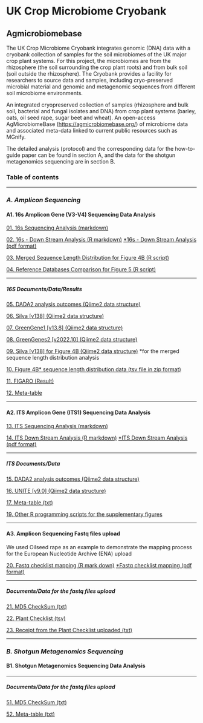 # UK Crop Microbiome Cryobank
## Agmicrobiomebase

The UK Crop Microbiome Cryobank integrates genomic (DNA) data with a cryobank collection of samples for the soil microbiomes of the UK major crop plant systems. For this project, the microbiomes are from the rhizosphere (the soil surrounding the crop plant roots) and from bulk soil (soil outside the rhizosphere). The Cryobank provides a facility for researchers to source data and samples, including cryo-preserved microbial material and genomic and metagenomic sequences from different soil microbiome environments.

An integrated cryopreserved collection of samples (rhizosphere and bulk soil, bacterial and fungal isolates and DNA) from crop plant systems (barley, oats, oil seed rape, sugar beet and wheat). An open-access AgMicrobiomeBase (https://agmicrobiomebase.org/) of microbiome data and associated meta-data linked to current public resources such as MGnify.

The detailed analysis (protocol) and the corresponding data for the how-to-guide paper can be found in section A,  and the data for the shotgun metagenomics sequencing are in section B.

### **Table of contents**
--------------------------------
### *A. Amplicon Sequencing*
#### A1. 16s Amplicon Gene (V3-V4) Sequencing Data Analysis

[01. 16s Sequencing Analysis (markdown)](https://github.com/paytonyau/agmicrobiomebase/tree/main/Amplicon/16s/16s_sequence_process.md)

[02. 16s - Down Stream Analysis (R markdown)](https://github.com/paytonyau/agmicrobiomebase/tree/main/Amplicon/16s/16s_Rmarkdown.Rmd)
[*16s - Down Stream Analysis (pdf format)](https://github.com/paytonyau/agmicrobiomebase/tree/main/Amplicon/16s/16s_Rmarkdown.pdf)

[03. Merged Sequence Length Distribution for Figure 4B (R script)](https://github.com/paytonyau/agmicrobiomebase/tree/main/Amplicon/R-scripts-figures/Fig_4B_merged_length_distribution.R) 

[04. Reference Databases Comparison for Figure 5 (R script)](https://github.com/paytonyau/agmicrobiomebase/tree/main/Amplicon/R-scripts-figures/Fig_5_ref_databases_comparison.R) 

------------------------------------
##### 16S Documents/Data/Results
[05. DADA2 analysis outcomes (Qiime2 data structure)](https://github.com/paytonyau/agmicrobiomebase/tree/main/Amplicon/16s/%5BQiime2%5DDADA2_outcomes)

[06. Silva [v138] (Qiime2 data structure)](https://github.com/paytonyau/agmicrobiomebase/tree/main/Amplicon/16s/%5BQiime2%5DSilva_138)

[07. GreenGene1 [v13.8] (Qiime2 data structure)](https://github.com/paytonyau/agmicrobiomebase/tree/main/Amplicon/16s/%5BQiime2%5DGreenGenes_13_8)

[08. GreenGenes2 [v2022.10] (Qiime2 data structure)](https://github.com/paytonyau/agmicrobiomebase/tree/main/Amplicon/16s/%5BQiime2%5DGreenGenes2_2022_10)

[09.  Silva [v138] for Figure 4B (Qiime2 data structure)](https://github.com/paytonyau/agmicrobiomebase/tree/main/Amplicon/16s/%5BQiime2%5DSilva_138_233_226_3_2_Fig_4B) *for the merged sequence length distribution analysis

[10. Figure 4B* sequence length distribution data (tsv file in zip format)](https://github.com/paytonyau/agmicrobiomebase/blob/main/Amplicon/R-scripts-figures/16s_length_distribution.zip) 

[11. FIGARO (Result)](https://github.com/paytonyau/agmicrobiomebase/tree/main/Amplicon/16s/%5BResult%5DFIGARO)

[12. Meta-table](https://github.com/paytonyau/agmicrobiomebase/blob/main/Amplicon/16s/meta-table.txt)

-----------------------------------------------------------
#### A2. ITS Amplicon Gene (ITS1) Sequencing Data Analysis

[13. ITS Sequencing Analysis (markdown)](https://github.com/paytonyau/agmicrobiomebase/blob/main/Amplicon/ITS/ITS_sequencing_process.md)

[14. ITS Down Stream Analysis (R markdown)](https://github.com/paytonyau/agmicrobiomebase/blob/main/Amplicon/ITS/ITS_Rmarkdown.Rmd)
[*ITS Down Stream Analysis (pdf format)](https://github.com/paytonyau/agmicrobiomebase/blob/main/Amplicon/ITS/ITS_Rmarkdown.pdf)

------------------------------------
##### ITS Documents/Data

[15. DADA2 analysis outcomes (Qiime2 data structure)](https://github.com/paytonyau/agmicrobiomebase/tree/main/Amplicon/ITS/%5BQiime2%5DDADA2_outcomes)

[16. UNITE [v9.0] (Qiime2 data structure)](https://github.com/paytonyau/agmicrobiomebase/tree/main/Amplicon/ITS/%5BQiime2%5DUNITE_9)

[17. Meta-table (txt)](https://github.com/paytonyau/agmicrobiomebase/blob/main/Amplicon/ITS/ITS-meta-table.txt)

[19. Other R programming scripts for the supplementary figures](https://github.com/paytonyau/agmicrobiomebase/blob/main/Amplicon/R-scripts-figures/)

------------------------------------
#### A3. Amplicon Sequencing Fastq files upload

We used Oilseed rape as an example to demonstrate the mapping process for the European Nucleotide Archive (ENA) upload

[20. Fastq checklist mapping (R mark down)](https://github.com/paytonyau/agmicrobiomebase/blob/main/Amplicon/Fastq_checklist_mapping/fastq_checklist_mapping.Rmd)
[*Fastq checklist mapping (pdf format)](https://github.com/paytonyau/agmicrobiomebase/blob/main/Amplicon/Fastq_checklist_mapping/fastq_checklist_mapping.pdf)

------------------------------------
##### Documents/Data for the fastq files upload
[21. MD5 CheckSum (txt)](https://github.com/paytonyau/agmicrobiomebase/blob/main/Amplicon/Fastq_checklist_mapping/md5.txt)

[22. Plant Checklist (tsv)](https://github.com/paytonyau/agmicrobiomebase/blob/main/Amplicon/Fastq_checklist_mapping/Checklist_GSC-MIxS_16Samplicons_OR_TESTv1.tsv)

[23. Receipt from the Plant Checklist uploaded (txt)](https://github.com/paytonyau/agmicrobiomebase/blob/main/Amplicon/Fastq_checklist_mapping/Webin-accessions-2023-12-07T15_42_52.222Z_OR.txt)

------------------------------------
### *B. Shotgun Metagenomics Sequencing*
####  B1. Shotgun Metagenomics Sequencing Data Analysis

------------------------------------
##### Documents/Data for the fastq files upload
[51. MD5 CheckSum (txt)](https://github.com/paytonyau/agmicrobiomebase/blob/main/Shotgun/Fastq_checklist_mapping/md5.txt)

[52. Meta-table (txt)](https://github.com/paytonyau/agmicrobiomebase/blob/main/Shotgun/Fastq_checklist_mapping/meta-table.txt)